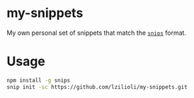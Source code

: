 my-snippets
===========

My own personal set of snippets that match the [`snips`](https://github.com/lzilioli/snips) format.

# Usage

```bash
npm install -g snips
snip init -sc https://github.com/lzilioli/my-snippets.git
```